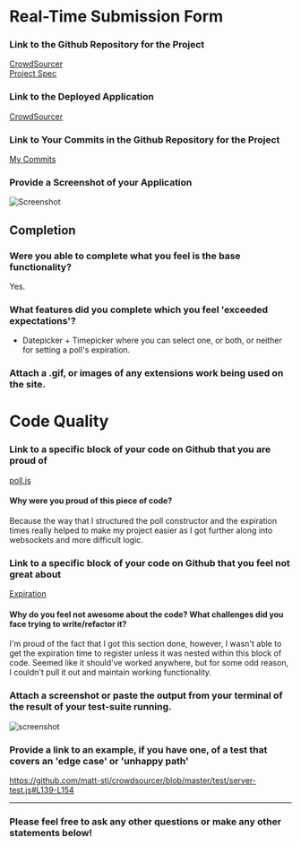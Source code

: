 # Real-Time Submission Form

### Link to the Github Repository for the Project
[CrowdSourcer](https://github.com/matt-stj/crowdsourcer)  
[Project Spec](https://github.com/turingschool/curriculum/blob/master/source/projects/real_time.markdown)


### Link to the Deployed Application
[CrowdSourcer](https://crowd-sourcer-matt-stj.herokuapp.com/)

### Link to Your Commits in the Github Repository for the Project
[My Commits](https://github.com/matt-stj/crowdsourcer/commits/master)

### Provide a Screenshot of your Application
![Screenshot](http://i67.tinypic.com/fk4908.png)

## Completion

### Were you able to complete what you feel is the base functionality?  
Yes.

### What features did you complete which you feel 'exceeded expectations'?
- Datepicker + Timepicker where you can select one, or both, or neither for setting a poll's expiration.

### Attach a .gif, or images of any extensions work being used on the site.

# Code Quality

### Link to a specific block of your code on Github that you are proud of  
[poll.js](https://github.com/matt-stj/crowdsourcer/blob/master/lib/poll.js#L5-L43)
#### Why were you proud of this piece of code?  
Because the way that I structured the poll constructor and the expiration times    really helped to make my project easier as I got further along into websockets and more difficult logic.

### Link to a specific block of your code on Github that you feel not great about
[Expiration](https://github.com/matt-stj/crowdsourcer/blob/master/server.js#L75-L88)
#### Why do you feel not awesome about the code? What challenges did you face trying to write/refactor it?  
I'm proud of the fact that I got this section done, however, I wasn't able to get the expiration time to register unless it was nested within this block of code.  Seemed like it should've worked anywhere, but for some odd reason, I couldn't pull it out and maintain working functionality.

### Attach a screenshot or paste the output from your terminal of the result of your test-suite running.  
![screenshot](http://i65.tinypic.com/149rs48.png)

### Provide a link to an example, if you have one, of a test that covers an 'edge case' or 'unhappy path'  
https://github.com/matt-stj/crowdsourcer/blob/master/test/server-test.js#L139-L154

-----

### Please feel free to ask any other questions or make any other statements below!
